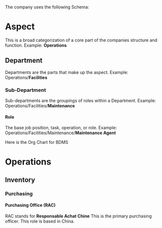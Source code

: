 The company uses the following Schema:
# Aspect
This is a broad categorization of a core part of the companies structure and function.
Example: **Operations**
## Department
Departments are the parts that make up the aspect.
Example: Operations/**Facilities**
### Sub-Department
Sub-departments are the groupings of roles within a Department.
Example: Operations/Facilities/**Maintenance**
#### Role
The base job position, task, operation, or role.
Example: Operations/Facilities/Maintenance/**Maintenance Agent**



Here is the Org Chart for BDMS
# Operations
## Inventory
### Purchasing
#### Purchasing Office (RAC)
RAC stands for **Responsable Achat Chine**
This is the primary purchasing officer. This role is based in China.